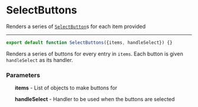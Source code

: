 # SelectButtons
Renders a series of [`SelectButton`](./SelectButton.md)s for each item provided

-----

```js
export default function SelectButtons({items, handleSelect}) {}
```
Renders a series of buttons for every entry in `items`. Each button is given `handleSelect` as its handler.
### Parameters
&nbsp;&nbsp;&nbsp;&nbsp;&nbsp;&nbsp;**items** - List of objects to make buttons for

&nbsp;&nbsp;&nbsp;&nbsp;&nbsp;&nbsp;**handleSelect** - Handler to be used when the buttons are selected

